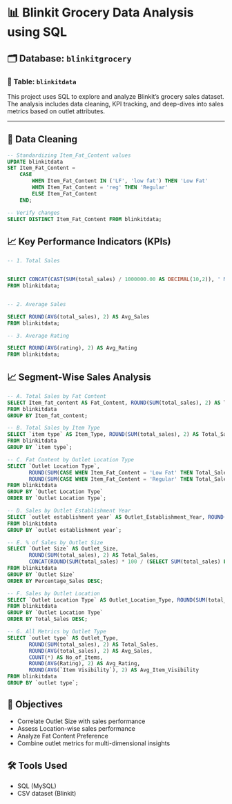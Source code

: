 # 📊 Blinkit Grocery Data Analysis using SQL

## 🗂️ Database: `blinkitgrocery`
### 📌 Table: `blinkitdata`

This project uses SQL to explore and analyze Blinkit’s grocery sales dataset. The analysis includes data cleaning, KPI tracking, and deep-dives into sales metrics based on outlet attributes.

---

## 🔧 Data Cleaning

```sql
-- Standardizing Item_Fat_Content values
UPDATE blinkitdata
SET Item_Fat_Content = 
    CASE 
        WHEN Item_Fat_Content IN ('LF', 'low fat') THEN 'Low Fat'
        WHEN Item_Fat_Content = 'reg' THEN 'Regular'
        ELSE Item_Fat_Content
    END;

-- Verify changes
SELECT DISTINCT Item_Fat_Content FROM blinkitdata;
```

## 📈 Key Performance Indicators (KPIs)

```sql
-- 1. Total Sales


SELECT CONCAT(CAST(SUM(total_sales) / 1000000.00 AS DECIMAL(10,2)), ' Million') AS Total_Sales 
FROM blinkitdata;


-- 2. Average Sales

SELECT ROUND(AVG(total_sales), 2) AS Avg_Sales 
FROM blinkitdata;

-- 3. Average Rating

SELECT ROUND(AVG(rating), 2) AS Avg_Rating 
FROM blinkitdata;
```


##  📈 Segment-Wise Sales Analysis

```sql 
-- A. Total Sales by Fat Content
SELECT Item_fat_content AS Fat_Content, ROUND(SUM(total_sales), 2) AS Total_Sales 
FROM blinkitdata 
GROUP BY Item_fat_content;

-- B. Total Sales by Item Type
SELECT `item type` AS Item_Type, ROUND(SUM(total_sales), 2) AS Total_Sales 
FROM blinkitdata 
GROUP BY `item type`;

-- C. Fat Content by Outlet Location Type
SELECT `Outlet Location Type`, 
       ROUND(SUM(CASE WHEN Item_Fat_Content = 'Low Fat' THEN Total_Sales ELSE 0 END), 2) AS Low_Fat,
       ROUND(SUM(CASE WHEN Item_Fat_Content = 'Regular' THEN Total_Sales ELSE 0 END), 2) AS Regular
FROM blinkitdata 
GROUP BY `Outlet Location Type` 
ORDER BY `Outlet Location Type`;

-- D. Sales by Outlet Establishment Year
SELECT `outlet establishment year` AS Outlet_Establishment_Year, ROUND(SUM(total_sales), 2) AS Total_Sales 
FROM blinkitdata 
GROUP BY `outlet establishment year`;

-- E. % of Sales by Outlet Size
SELECT `Outlet Size` AS Outlet_Size,
       ROUND(SUM(total_sales), 2) AS Total_Sales,
       CONCAT(ROUND(SUM(total_sales) * 100 / (SELECT SUM(total_sales) FROM blinkitdata), 2), '%') AS Percentage_Sales 
FROM blinkitdata 
GROUP BY `Outlet Size` 
ORDER BY Percentage_Sales DESC;

-- F. Sales by Outlet Location
SELECT `Outlet Location Type` AS Outlet_Location_Type, ROUND(SUM(total_sales), 2) AS Total_Sales 
FROM blinkitdata 
GROUP BY `Outlet Location Type` 
ORDER BY Total_Sales DESC;

-- G. All Metrics by Outlet Type
SELECT `outlet type` AS Outlet_Type,
       ROUND(SUM(total_sales), 2) AS Total_Sales,
       ROUND(AVG(total_sales), 2) AS Avg_Sales,
       COUNT(*) AS No_of_Items,
       ROUND(AVG(Rating), 2) AS Avg_Rating,
       ROUND(AVG(`Item Visibility`), 2) AS Avg_Item_Visibility 
FROM blinkitdata 
GROUP BY `outlet type`;
```
## 🎯 Objectives
- Correlate Outlet Size with sales performance
- Assess Location-wise sales performance
- Analyze Fat Content Preference
- Combine outlet metrics for multi-dimensional insights

## 🛠️ Tools Used
- SQL (MySQL)
- CSV dataset (Blinkit)

